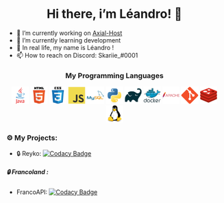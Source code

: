 <h1 align="center">Hi there, i’m Léandro! 👋</h1>

- 🔭 I’m currently working on <a href="https://axial-host.fr/" target="blank">Axial-Host</a>
- 🌱 I’m currently learning development
- 👦 In real life, my name is Léandro !
- 📫 How to reach on Discord: Skariie_#0001

<h3 align="center">My Programming Languages</h3>
<p align="center">
  <img src="https://raw.githubusercontent.com/devicons/devicon/master/icons/java/java-original-wordmark.svg" alt="Java" height="40" width="40"/>
  <img src="https://raw.githubusercontent.com/devicons/devicon/master/icons/html5/html5-original-wordmark.svg" alt="Html" height="40" width="40"/>
  <img src="https://raw.githubusercontent.com/devicons/devicon/master/icons/css3/css3-original-wordmark.svg" alt="CSS" height="40" width="40"/>
  <img src="https://raw.githubusercontent.com/devicons/devicon/master/icons/javascript/javascript-original.svg" alt="JavaScript" height="40" width="40"/>
  <img src="https://raw.githubusercontent.com/devicons/devicon/master/icons/mysql/mysql-original-wordmark.svg" alt="MySQL" height="40" width="40"/>
  <img src="https://raw.githubusercontent.com/devicons/devicon/master/icons/python/python-original.svg" alt="Python" height="40" width="40"/>
  <img src="https://raw.githubusercontent.com/devicons/devicon/master/icons/gradle/gradle-plain.svg" alt="Gradle" height="40" width="40"/>
  <img src="https://raw.githubusercontent.com/devicons/devicon/master/icons/docker/docker-original-wordmark.svg" alt="Docker" height="40" width="40"/>
  <img src="https://raw.githubusercontent.com/devicons/devicon/master/icons/apache/apache-original-wordmark.svg" alt="Apache" height="40" width="40"/>
  <img src="https://raw.githubusercontent.com/devicons/devicon/master/icons/git/git-original.svg" alt="Git" height="40" width="40"/>
  <img src="https://raw.githubusercontent.com/devicons/devicon/master/icons/redis/redis-original.svg" alt="Redis" height="40" width="40"/>
  <img src="https://raw.githubusercontent.com/devicons/devicon/master/icons/linux/linux-original.svg" alt="Linux" height="40" width="40"/>
</p>

### ⚙️ My Projects:
- 🔒 Reyko: [![Codacy Badge](https://app.codacy.com/project/badge/Grade/ba3f55b0fafe4a8da7397a3be9e2bb74)](https://www.codacy.com?utm_source=github.com&amp;utm_medium=referral&amp;utm_content=Skariie/Reyko&amp;utm_campaign=Badge_Grade)
##### 🔒 Francoland :
- FrancoAPI: [![Codacy Badge](https://app.codacy.com/project/badge/Grade/9e19e7e409a142249f0f3dcc8649c5a8)](https://www.codacy.com?utm_source=github.com&amp;utm_medium=referral&amp;utm_content=Skariie/FrancoAPI&amp;utm_campaign=Badge_Grade)
